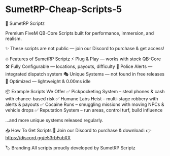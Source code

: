 # SumetRP-Cheap-Scripts-5

🚀 SumetRP Scriptz

Premium FiveM QB-Core Scripts built for performance, immersion, and realism.

✨ These scripts are not public — join our Discord to purchase & get access!

🔥 Features of SumetRP Scriptz
⚡ Plug & Play — works with stock QB-Core
🛠️ Fully Configurable — locations, payouts, difficulty
🚓 Police Alerts — integrated dispatch system
🎭 Unique Systems — not found in free releases
💎 Optimized — lightweight & 0.00ms idle

📦 Example Scripts We Offer
✅ Pickpocketing System – steal phones & cash with chance-based risk
✅ Humane Labs Heist – multi-stage robbery with alerts & payouts
✅ Cocaine Runs – smuggling missions with moving NPCs & vehicle drops
✅ Reputation System – run areas, control turf, build influence

…and more unique systems released regularly.

📥 How To Get Scripts
🔗 Join our Discord to purchase & download: 👉 https://discord.gg/e53rbFubXX

🏷️ Branding
All scripts proudly developed by SumetRP Scriptz

